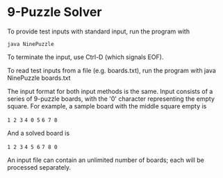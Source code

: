 # 9-Puzzle Solver
To provide test inputs with standard input, run the program with

 `java NinePuzzle`

To terminate the input, use Ctrl-D (which signals EOF).

To read test inputs from a file (e.g. boards.txt), run the program with
 java NinePuzzle boards.txt

The input format for both input methods is the same. Input consists
of a series of 9-puzzle boards, with the '0' character representing the
empty square. For example, a sample board with the middle square empty is

 `1 2 3`
 `4 0 5`
 `6 7 8`

And a solved board is

 `1 2 3`
 `4 5 6`
 `7 8 0`

An input file can contain an unlimited number of boards; each will be
processed separately.
